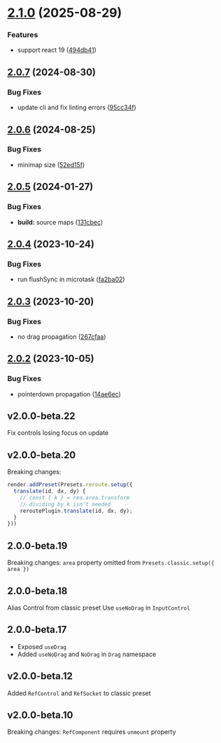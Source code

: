 # [2.1.0](https://github.com/retejs/react-plugin/compare/v2.0.7...v2.1.0) (2025-08-29)


### Features

* support react 19 ([494db41](https://github.com/retejs/react-plugin/commit/494db417afbcedd0756338ecd9784110dfec0e95))

## [2.0.7](https://github.com/retejs/react-plugin/compare/v2.0.6...v2.0.7) (2024-08-30)


### Bug Fixes

* update cli and fix linting errors ([95cc34f](https://github.com/retejs/react-plugin/commit/95cc34fabb91610bfcfb78fd8ba5cc81928dcee8))

## [2.0.6](https://github.com/retejs/react-plugin/compare/v2.0.5...v2.0.6) (2024-08-25)


### Bug Fixes

* minimap size ([52ed15f](https://github.com/retejs/react-plugin/commit/52ed15f2248c16c0429e30a27be58f6f037eaf91))

## [2.0.5](https://github.com/retejs/react-plugin/compare/v2.0.4...v2.0.5) (2024-01-27)


### Bug Fixes

* **build:** source maps ([131cbec](https://github.com/retejs/react-plugin/commit/131cbecfc8783f5912cc0b17a79d4c143b83cfc6))

## [2.0.4](https://github.com/retejs/react-plugin/compare/v2.0.3...v2.0.4) (2023-10-24)


### Bug Fixes

* run flushSync in microtask ([fa2ba02](https://github.com/retejs/react-plugin/commit/fa2ba02255c075e14657f4b9ecc8710cdf2e9c1e))

## [2.0.3](https://github.com/retejs/react-plugin/compare/v2.0.2...v2.0.3) (2023-10-20)


### Bug Fixes

* no drag propagation ([267cfaa](https://github.com/retejs/react-plugin/commit/267cfaa2c2670b479f5d0a1a25b1c9bf12eff341))

## [2.0.2](https://github.com/retejs/react-plugin/compare/v2.0.1...v2.0.2) (2023-10-05)


### Bug Fixes

* pointerdown propagation ([14ae6ec](https://github.com/retejs/react-plugin/commit/14ae6ece434e19417773ac3f2a9edc8785426ca2))

## v2.0.0-beta.22

Fix controls losing focus on update

## v2.0.0-beta.20

Breaking changes:

```ts
render.addPreset(Presets.reroute.setup({
  translate(id, dx, dy) {
    // const { k } = rea.area.transform
    // dividing by k isn't needed
    reroutePlugin.translate(id, dx, dy);
  }
}))
```


## 2.0.0-beta.19

Breaking changes: `area` property omitted from `Presets.classic.setup({ area })`

## 2.0.0-beta.18

Alias Control from classic preset
Use `useNoDrag` in `InputControl`

## 2.0.0-beta.17

- Exposed `useDrag`
- Added `useNoDrag` and `NoDrag` in `Drag` namespace

## v2.0.0-beta.12

Added `RefControl` and `RefSocket` to classic preset

## v2.0.0-beta.10

Breaking changes: `RefComponent` requires `unmount` property
